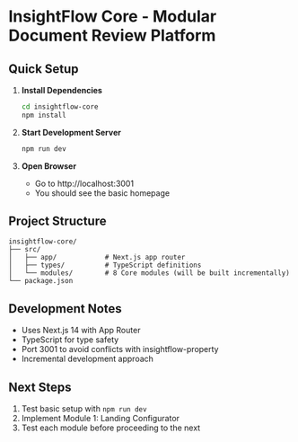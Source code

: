 # InsightFlow Core - Modular Document Review Platform

## Quick Setup

1. **Install Dependencies**
   ```bash
   cd insightflow-core
   npm install
   ```

2. **Start Development Server**
   ```bash
   npm run dev
   ```

3. **Open Browser**
   - Go to http://localhost:3001
   - You should see the basic homepage

## Project Structure
```
insightflow-core/
├── src/
│   ├── app/            # Next.js app router
│   ├── types/          # TypeScript definitions
│   └── modules/        # 8 Core modules (will be built incrementally)
└── package.json
```

## Development Notes
- Uses Next.js 14 with App Router
- TypeScript for type safety
- Port 3001 to avoid conflicts with insightflow-property
- Incremental development approach

## Next Steps
1. Test basic setup with `npm run dev`
2. Implement Module 1: Landing Configurator
3. Test each module before proceeding to the next 